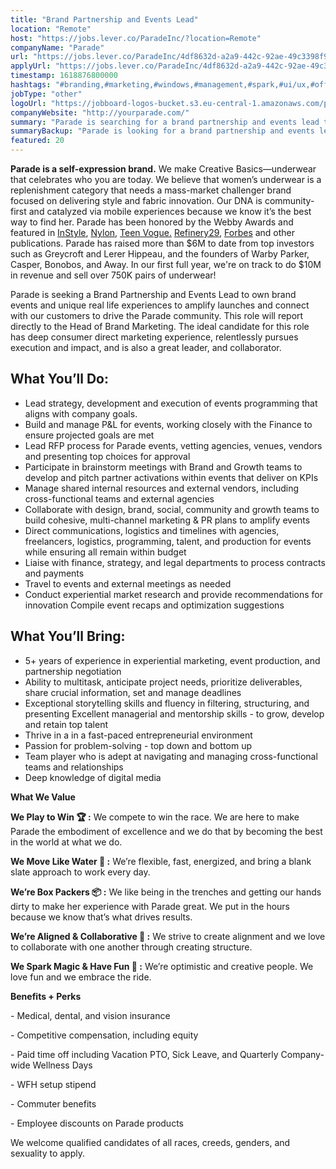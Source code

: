 ```yaml
---
title: "Brand Partnership and Events Lead"
location: "Remote"
host: "https://jobs.lever.co/ParadeInc/?location=Remote"
companyName: "Parade"
url: "https://jobs.lever.co/ParadeInc/4df8632d-a2a9-442c-92ae-49c3398f9b52"
applyUrl: "https://jobs.lever.co/ParadeInc/4df8632d-a2a9-442c-92ae-49c3398f9b52/apply"
timestamp: 1618876800000
hashtags: "#branding,#marketing,#windows,#management,#spark,#ui/ux,#office,#socialmedia,#finance,#optimization"
jobType: "other"
logoUrl: "https://jobboard-logos-bucket.s3.eu-central-1.amazonaws.com/parade"
companyWebsite: "http://yourparade.com/"
summary: "Parade is searching for a brand partnership and events lead that has 5+ years of experience in experiential marketing, event production, and partnership negotiation."
summaryBackup: "Parade is looking for a brand partnership and events lead that has experience in: #branding, #marketing, #windows."
featured: 20
---
```


**Parade is a self-expression brand.** We make Creative Basics—underwear that celebrates who you are today. We believe that women’s underwear is a replenishment category that needs a mass-market challenger brand focused on delivering style and fabric innovation. Our DNA is community-first and catalyzed via mobile experiences because we know it’s the best way to find her. Parade has been honored by the Webby Awards and featured in [InStyle](https://www.instyle.com/fashion/parade-underwear-review), [Nylon](https://www.nylon.com/parade-underwear-brand-founder), [Teen Vogue.](https://www.teenvogue.com/story/parade-underwear-thongs-review) [Refinery29](https://www.refinery29.com/en-us/2020/02/9351825/parade-game-time-size-inclusive-underwear-collection), [Forbes](https://www.forbes.com/sites/virgietovar/2019/11/19/new-underwear-brand-parade-offers-extended-sizing--sustainable-fabrics-for-9/#2a9abdb7192c) and other publications. Parade has raised more than $6M to date from top investors such as Greycroft and Lerer Hippeau, and the founders of Warby Parker, Casper, Bonobos, and Away. In our first full year, we're on track to do $10M in revenue and sell over 750K pairs of underwear!

Parade is seeking a Brand Partnership and Events Lead to own brand events and unique real life experiences to amplify launches and connect with our customers to drive the Parade community. This role will report directly to the Head of Brand Marketing. The ideal candidate for this role has deep consumer direct marketing experience, relentlessly pursues execution and impact, and is also a great leader, and collaborator.

## What You’ll Do:

*   Lead strategy, development and execution of events programming that aligns with company goals. 
*   Build and manage P&L for events, working closely with the Finance to ensure projected goals are met
*   Lead RFP process for Parade events, vetting agencies, venues, vendors and presenting top choices for approval
*   Participate in brainstorm meetings with Brand and Growth teams to develop and pitch partner activations within events that deliver on KPIs
*   Manage shared internal resources and external vendors, including cross-functional teams and external agencies
*   Collaborate with design, brand, social, community and growth teams to build cohesive, multi-channel marketing & PR plans to amplify events
*   Direct communications, logistics and timelines with agencies, freelancers, logistics, programming, talent, and production for events while ensuring all remain within budget
*   Liaise with finance, strategy, and legal departments to process contracts and payments
*   Travel to events and external meetings as needed
*   Conduct experiential market research and provide recommendations for innovation Compile event recaps and optimization suggestions   

## What You’ll Bring:

*   5+ years of experience in experiential marketing, event production, and partnership negotiation
*   Ability to multitask, anticipate project needs, prioritize deliverables, share crucial information, set and manage deadlines
*   Exceptional storytelling skills and fluency in filtering, structuring, and presenting Excellent managerial and mentorship skills - to grow, develop and retain top talent
*   Thrive in a in a fast-paced entrepreneurial environment
*   Passion for problem-solving - top down and bottom up
*   Team player who is adept at navigating and managing cross-functional teams and relationships
*   Deep knowledge of digital media  

**What We Value**

**We Play to Win 🏆 :** We compete to win the race. We are here to make Parade the embodiment of excellence and we do that by becoming the best in the world at what we do.

**We Move Like Water 🌊 :** We’re flexible, fast, energized, and bring a blank slate approach to work every day. 

**We’re Box Packers 📦 :** We like being in the trenches and getting our hands dirty to make her experience with Parade great. We put in the hours because we know that’s what drives results. 

**We’re Aligned & Collaborative 💚 :** We strive to create alignment and we love to collaborate with one another through creating structure. 

**We Spark Magic & Have Fun 🌟 :** We’re optimistic and creative people. We love fun and we embrace the ride. 

**Benefits + Perks**

\- Medical, dental, and vision insurance

\- Competitive compensation, including equity

\- Paid time off including Vacation PTO, Sick Leave, and Quarterly Company-wide Wellness Days

\- WFH setup stipend

\- Commuter benefits

\- Employee discounts on Parade products

We welcome qualified candidates of all races, creeds, genders, and sexuality to apply.
